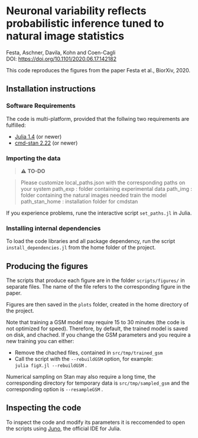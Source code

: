 
# Neuronal variability reflects probabilistic inference tuned to natural image statistics

Festa, Aschner, Davila, Kohn and Coen-Cagli  
DOI:  <https://doi.org/10.1101/2020.06.17.142182>

This code reproduces the figures from the paper Festa et al., BiorXiv, 2020.

## Installation instructions

### Software Requirements

The code is multi-platform, provided that the follwing two requirements are fulfilled:

+ [Julia 1.4](https://julialang.org/) (or newer)
+ [cmd-stan 2.22](https://mc-stan.org/users/interfaces/cmdstan) (or newer)

### Importing the data

> :warning: **TO-DO**


>Please customize local_paths.json with the corresponding paths on your system
path_exp : folder containing experimental data
path_img : folder containing the natural images needed train the model
path_stan_home : installation folder for cmdstan 


If you experience problems, rune the interactive script `set_paths.jl` in Julia.

### Installing internal dependencies

To load the code libraries and all package dependency, run the script `install_dependencies.jl` from the home folder of the project.

## Producing the figures

The scripts that produce each figure are in the folder `scripts/figures/` in separate files. The name of the file refers to the corresponding figure in the paper.

Figures are then saved in the `plots` folder, created in the home directory of the project.

 Note that training a GSM model may require 15 to 30 minutes (the code is not optimized for speed). Therefore, by default, the trained model is saved on disk, and chached. If you change the GSM parameters and you require a new training you can either:

+ Remove the chached files, contained in `src/tmp/trained_gsm`
+ Call the script with the `--rebuildGSM` option, for example:  
   `julia figX.jl --rebuildGSM` .

Numerical sampling on Stan may also require a long time, the corresponding directory for temporary data is `src/tmp/sampled_gsm` and the corresponding option is `--resampleGSM` .

## Inspecting the code

To inspect the code and modify its parameters it is reccomended to open the scripts using [Juno](https://junolab.org/), the official IDE for Julia.
